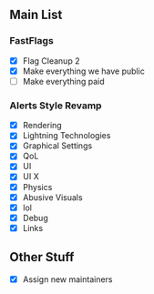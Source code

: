## Main List
### FastFlags
- [x] Flag Cleanup 2
- [x] Make everything we have public
- [ ] Make everything paid
### Alerts Style Revamp
- [x] Rendering
- [x] Lightning Technologies
- [x] Graphical Settings
- [x] QoL
- [x] UI
- [x] UI X
- [x] Physics
- [x] Abusive Visuals
- [x] lol
- [x] Debug
- [x] Links
## Other Stuff
- [x] Assign new maintainers
